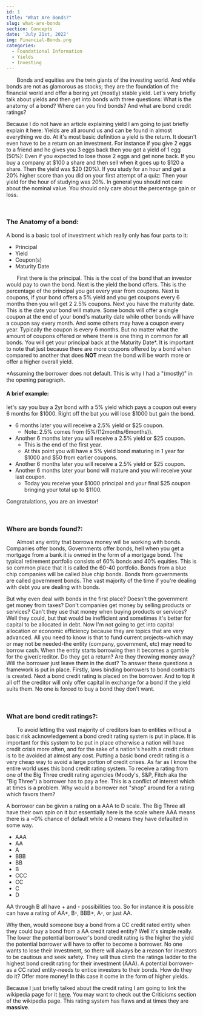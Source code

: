 ```yaml
---
id: 1
title: "What Are Bonds?"
slug: what-are-bonds
section: Concepts
date: 'July 21st, 2022'
img: Financial-Bonds.png
categories:
  - Foundational Information
  - Yields
  - Investing
---
```


<p>&nbsp;&nbsp;&nbsp;&nbsp;&nbsp;&nbsp; Bonds and equities are the twin giants of the investing world. And while bonds are not as glamorous as stocks; they are the foundation of the financial world and offer a boring yet (mostly) stable yield. Let's very briefly talk about yields and then get into bonds with three questions: What is the anatomy of a bond? Where can you find bonds? And what are bond credit ratings?</p>

<!--more-->

<p>Because I do not have an article explaining yield I am going to just briefly explain it here: Yields are all around us and can be found in almost everything we do. At it's most basic definition a yield is the return. It doesn't even have to be a return on an investment. For instance if you give 2 eggs to a friend and he gives you 3 eggs back then you got a yield of 1 egg (50%): Even if you expected to lose those 2 eggs and get none back. If you buy a company at $100 a share and then sell when it goes up to $120 a share. Then the yield was $20 (20%). If you study for an hour and get a 20% higher score than you did on your first attempt of a quiz: Then your yield for the hour of studying was 20%. In general you should not care about the nominal value. You should only care about the percentage gain or loss.</p>
<br>

### The Anatomy of a bond:

<p>A bond is a basic tool of investment which really only has four parts to it: <p>

- Principal
- Yield
- Coupon(s)
- Maturity Date

<p>&nbsp;&nbsp;&nbsp;&nbsp;&nbsp;&nbsp; First there is the principal. This is the cost of the bond that an investor would pay to own the bond. Next is the yield the bond offers. This is the percentage of the principal you get every year from coupons. Next is coupons, if your bond offers a 5% yield and you get coupons every 6 months then you will get 2 2.5% coupons. Next you have the maturity date. This is the date your bond will mature. Some bonds will offer a single coupon at the end of your bond's maturity date while other bonds will have a coupon say every month. And some others may have a coupon every year. Typically the coupon is every 6 months. But no matter what the amount of coupons offered or where there is one thing in common for all bonds. You will get your principal back at the Maturity Date*. It is important to note that just because there are more coupons offered by a bond when compared to another that does <b>NOT</b> mean the bond will be worth more or offer a higher overall yield.<p> 

*Assuming the borrower does not default. This is why I had a "(mostly)" in the opening paragraph.

#### A brief example:

<p>let's say you buy a 2yr bond with a 5% yield which pays a coupon out every 6 months for $1000. Right off the bat you will lose $1000 but gain the bond.<br>

- 6 months later you will receive a 2.5% yield or $25 coupon. 
  - Note: 2.5% comes from (5%/(12months/6months)).<br>
- Another 6 months later you will receive a 2.5% yield or $25 coupon. 
  - This is the end of the first year. 
  - At this point you will have a 5% yield bond maturing in 1 year for $1000 and $50 from earlier coupons.<br> 
- Another 6 months later you will receive a 2.5% yield or $25 coupon.<br>
- Another 6 months later your bond will mature and you will receive your last coupon. 
  - Today you receive your $1000 principal and your final $25 coupon bringing your total up to $1100. 
  
Congratulations, you are an investor!</p>
<br>

### Where are bonds found?:

<p>&nbsp;&nbsp;&nbsp;&nbsp;&nbsp;&nbsp; Almost any entity that borrows money will be working with bonds. Companies offer bonds, Governments offer bonds, hell when you get a mortgage from a bank it is owned in the form of a mortgage bond. The typical retirement portfolio consists of 60% bonds and 40% equities. This is so common place that it is called the 60-40 portfolio. Bonds from a blue chip companies will be called blue chip bonds. Bonds from governments are called government bonds. The vast majority of the time if you're dealing with debt you are dealing with bonds.</p>

<p>But why even deal with bonds in the first place? Doesn't the government get money from taxes? Don't companies get money by selling products or services? Can't they use that money when buying products or services? Well they could, but that would be inefficient and sometimes it's better for capital to be allocated in debt. Now I'm not going to get into capital allocation or economic efficiency because they are topics that are very advanced. All you need to know is that to fund current projects-which may or may not be needed-the entity (company, government, etc) may need to borrow cash. When the entity starts borrowing then it becomes a gamble for the giver/creditor. Do they get a return? Are they throwing money away? Will the borrower just leave them in the dust? To answer these questions a framework is put in place. Firstly, laws binding borrowers to bond contracts is created. Next a bond credit rating is placed on the borrower. And to top it all off the creditor will only offer capital in exchange for a bond if the yield suits them. No one is forced to buy a bond they don't want.</p>
<br>

### What are bond credit ratings?:

<p>&nbsp;&nbsp;&nbsp;&nbsp;&nbsp;&nbsp; To avoid letting the vast majority of creditors loan to entities without a basic risk acknowledgement a bond credit rating system is put in place. It is important for this system to be put in place otherwise a nation will have credit crisis more often, and for the sake of a nation's health a credit crises is to be avoided at almost any cost. Putting a basic bond credit rating is a very cheap way to avoid a large portion of credit crises. As far as I know the entire world uses this bond credit rating system. To receive a rating from one of the Big Three credit rating agencies (Moody's, S&P, Fitch aka the "Big Three") a borrower has to pay a fee. This is a conflict of interest which at times is a problem. Why would a borrower not "shop" around for a rating which favors them?</p>

<p> A borrower can be given a rating on a AAA to D scale. The Big Three all have their own spin on it but essentially here is the scale where AAA means there is a ~0% chance of default while a D means they have defaulted in some way.

- AAA
- AA
- A
- BBB
- BB
- B
- CCC
- CC
- C
- D

AA through B all have + and - possibilities too. So for instance it is possible can have a rating of AA+, B-, BBB+, A-, or just AA.<br>

Why then, would someone buy a bond from a CC credit rated entity when they could buy a bond from a AA credit rated entity? Well it's simple really. The lower the potential borrower's bond credit rating is the higher the yield the potential borrower will have to offer to become a borrower. No one wants to lose their investment, so there will always be a reason for investors to be cautious and seek safety. They will thus climb the ratings ladder to the highest bond credit rating for their investment (AAA). A potential borrower-as a CC rated entity-needs to entice investors to their bonds. How do they do it? Offer more money! In this case it come in the form of higher yields.

Because I just briefly talked about the credit rating I am going to link the wikipedia page for it [here](https://en.wikipedia.org/wiki/Bond_credit_rating). You may want to check out the Criticisms section of the wikipedia page. This rating system has flaws and at times they are <b>massive</b>.
</p>
